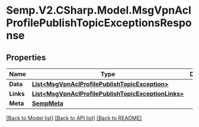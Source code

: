 # Semp.V2.CSharp.Model.MsgVpnAclProfilePublishTopicExceptionsResponse
## Properties

Name | Type | Description | Notes
------------ | ------------- | ------------- | -------------
**Data** | [**List&lt;MsgVpnAclProfilePublishTopicException&gt;**](MsgVpnAclProfilePublishTopicException.md) |  | [optional] 
**Links** | [**List&lt;MsgVpnAclProfilePublishTopicExceptionLinks&gt;**](MsgVpnAclProfilePublishTopicExceptionLinks.md) |  | [optional] 
**Meta** | [**SempMeta**](SempMeta.md) |  | 

[[Back to Model list]](../README.md#documentation-for-models) [[Back to API list]](../README.md#documentation-for-api-endpoints) [[Back to README]](../README.md)

